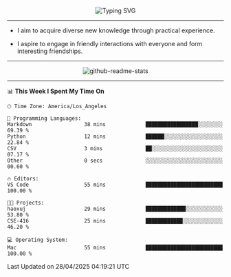 <p align="center">
  <img src="https://readme-typing-svg.demolab.com?font=Fira+Code&weight=500&size=32&duration=2500&pause=1600&center=true&vCenter=true&random=false&width=1024&height=64&lines=Hi+there+%F0%9F%91%8B;I'm+delighted+you+could+make+it+here+%F0%9F%8E%89;I'm+Harry%2C+a+college+student+still+finding+my+way" alt="Typing SVG" />
</p>


---


- I aim to acquire diverse new knowledge through practical experience.

- I aspire to engage in friendly interactions with everyone and form interesting friendships.


---


<p align="center">
  <img src="https://github-readme-stats.vercel.app/api?username=Harry-Jing&show_icons=true" alt="github-readme-stats"/>
</p>


---

<!--START_SECTION:waka-->
📊 **This Week I Spent My Time On** 

```text
🕑︎ Time Zone: America/Los_Angeles

💬 Programming Languages: 
Markdown                 38 mins             █████████████████░░░░░░░░   69.39 % 
Python                   12 mins             ██████░░░░░░░░░░░░░░░░░░░   22.84 % 
CSV                      3 mins              ██░░░░░░░░░░░░░░░░░░░░░░░   07.17 % 
Other                    0 secs              ░░░░░░░░░░░░░░░░░░░░░░░░░   00.60 % 

🔥 Editors: 
VS Code                  55 mins             █████████████████████████   100.00 % 

🐱‍💻 Projects: 
haoxuj                   29 mins             █████████████░░░░░░░░░░░░   53.80 % 
CSE-416                  25 mins             ████████████░░░░░░░░░░░░░   46.20 % 

💻 Operating System: 
Mac                      55 mins             █████████████████████████   100.00 % 
```


 Last Updated on 28/04/2025 04:19:21 UTC
<!--END_SECTION:waka-->
